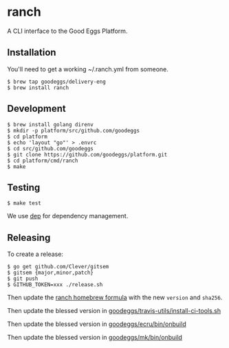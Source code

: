 ranch
=====
A CLI interface to the Good Eggs Platform.

Installation
------------

You'll need to get a working ~/.ranch.yml from someone.

```
$ brew tap goodeggs/delivery-eng
$ brew install ranch
```

Development
-----------

```
$ brew install golang direnv
$ mkdir -p platform/src/github.com/goodeggs
$ cd platform
$ echo 'layout "go"' > .envrc
$ cd src/github.com/goodeggs
$ git clone https://github.com/goodeggs/platform.git
$ cd platform/cmd/ranch
$ make
```

Testing
-----------

```
$ make test
```

We use [dep](https://github.com/golang/dep) for dependency management.

Releasing
---------

To create a release:

```
$ go get github.com/Clever/gitsem
$ gitsem {major,minor,patch}
$ git push
$ GITHUB_TOKEN=xxx ./release.sh
```

Then update the [ranch homebrew formula](https://github.com/goodeggs/homebrew-delivery-eng/blob/master/Formula/ranch.rb) with the new `version` and `sha256`.

Then update the blessed version in [goodeggs/travis-utils/install-ci-tools.sh](https://github.com/goodeggs/travis-utils/blob/master/install-ci-tools.sh)

Then update the blessed version in [goodeggs/ecru/bin/onbuild](https://github.com/goodeggs/ecru/blob/master/bin/onbuild)

Then update the blessed version in [goodeggs/mk/bin/onbuild](https://github.com/goodeggs/mk/blob/master/bin/onbuild)


